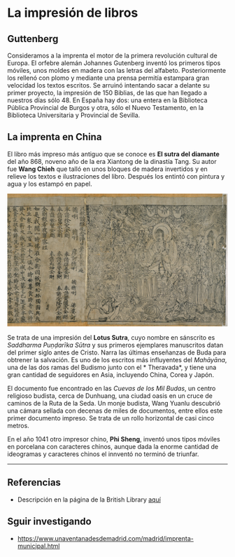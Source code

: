 # La impresión de libros

## Guttenberg


Consideramos a la imprenta el motor de la primera revolución cultural de Europa. El orfebre alemán Johannes Gutenberg inventó los primeros tipos móviles, unos moldes en madera con las letras del alfabeto. Posteriormente los rellenó con plomo y mediante una prensa permitía estampara gran velocidad los textos escritos. Se arruinó intentando sacar a delante su primer proyecto, la impresión de 150 Biblias, de las que han llegado a nuestros días sólo 48. En España hay dos: una entera en la Biblioteca Pública Provincial de Burgos y otra, sólo el Nuevo Testamento, en la Biblioteca Universitaria y Provincial de Sevilla.

## La imprenta en China
El libro más impreso más antiguo que se conoce es **El sutra del diamante** del año 868, noveno año de la era Xiantong de la dinastía Tang. Su autor fue **Wang Chieh** que talló en unos bloques de madera invertidos y en relieve los textos e ilustraciones del libro. Después los entintó con pintura y agua y los estampó en papel. 

![El sutra del diamante](img/sutra-diamante.jpg "El sutra del diamante")

Se trata de una impresión del **Lotus Sutra**, cuyo nombre en sánscrito es *Saddharma Puṇḍarīka Sūtra* y sus primeros ejemplares manuscritos datan del primer siglo antes de Cristo. Narra las últimas enseñanzas de Buda para obtrener la salvación. Es uno de los escritos más influyentes del *Mahāyāna*, una de las dos ramas del Budismo junto con el * Theravada*, y tiene una gran cantidad de seguidores en Asia, incluyendo China, Corea y Japón.

El documento fue encontrado en las *Cuevas de los Mil Budas*, un centro religioso budista, cerca de Dunhuang, una ciudad oasis en un cruce de caminos de la Ruta de la Seda. Un monje budista, Wang Yuanlu descubrió una cámara sellada con decenas de miles de documentos, entre ellos este primer documento impreso. Se trata de un rollo horizontal de casi cinco metros.

En el año 1041 otro impresor chino, **Phi Sheng**, inventó unos tipos móviles en porcelana con caracteres chinos, aunque dada la enorme cantidad de ideogramas y caracteres chinos el innventó no terminó de triunfar.


***

## Referencias
* Descripción en la página de la British Library [aquí](https://www.bl.uk/collection-items/the-diamond-sutra)


## Sguir investigando
* https://www.unaventanadesdemadrid.com/madrid/imprenta-municipal.html

